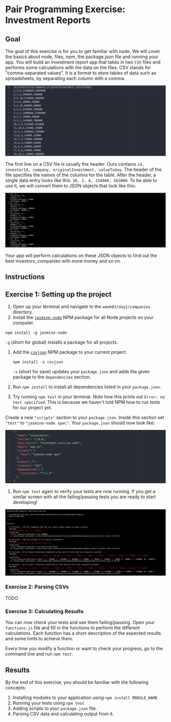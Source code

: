 # Pair Programming Exercise: Investment Reports

## Goal

The goal of this exercise is for you to get familiar with node. We will cover the basics about node, files, npm, the package.json file and running your app. You will build an investment report app that takes in two `CSV` files and performs some calculations with the data on the files. CSV stands for "comma-separated values". It is a format to store tables of data such as spreadsheets, by separating each column with a comma.

![CSV](images/capture1.jpeg)

The first line on a CSV file is usually the header. Ours contains `id, investorId, company, originalInvestment, valueToday`. The header of the file specifies the names of the columns for the table. After the header, a single data entry looks like this: `10, 2, 6, 234000, 563000`. To be able to use it, we will convert them to JSON objects that look like this:

![JSON](images/capture2.jpeg)

Your app will perform calculations on these JSON objects to find out the best investors, companies with more money and so on.


## Instructions

## Exercise 1: Setting up the project

1. Open up your terminal and navigate to the `week03/day2/companies` directory.
1. Install the [`jasmine-node`](https://www.npmjs.com/package/jasmine-node) NPM
  package for all Node projects on your computer.

  ```
  npm install -g jasmine-node
  ```

  `-g` (short for global) installs a package for all projects. 

1. Add the [`csvjson`](https://github.com/pradeep-mishra/csvjson) NPM package to
   your current project.

   ```
   npm install -s csvjson
   ```

   `-s` (short for save) updates your `package.json` and adds the given package
   to the `dependencies` section.
1. Run `npm install` to install all dependencies listed in your `package.json`.
1. Try running `npm test` in your terminal. Note how this prints out
  `Error: no test specified`. This is because we haven't told NPM how to
  run tests for our project yet.

  Create a new `"scripts"` section to your `package.json`. Inside this section
  set `"test"` to `"jasmine-node spec"`. Your `package.json` should now look
  like:

  ![Package](images/capture3.jpeg)

1. Run `npm test` again to verify your tests are now running. If you get a
   similar screen with all the failing/passing tests you are ready to start
   developing!

  ![Failing Tests](images/capture4.jpeg)

### Exercise 2: Parsing CSVs

TODO

### Exercise 3: Calculating Results

You can now check your tests and see them failing/passing. Open your
`functions.js` file and fill in the functions to perform the different
calculations. Each function has a short description of the expected results and
some hints to achieve them.  

Every time you modify a function or want to check your progress, go to the
command line and run `npm test`.

## Results

By the end of this exercise, you should be familiar with the following concepts:

1. Installing modules to your application using `npm install MODULE_NAME`
1. Running your tests using `npm test`
1. Adding scripts to your `package.json` file.
1. Parsing CSV data and calculating output from it.
